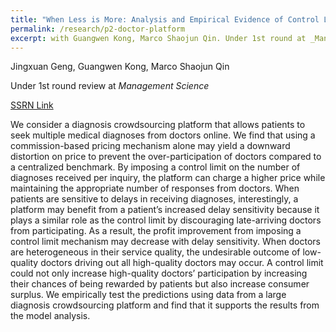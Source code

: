 ```yaml
---
title: "When Less is More: Analysis and Empirical Evidence of Control Limit Strategies in a Diagnosis Crowdsourcing Platform"
permalink: /research/p2-doctor-platform
excerpt: with Guangwen Kong, Marco Shaojun Qin. Under 1st round at _Management_ _Science_
---
```

Jingxuan Geng, Guangwen Kong, Marco Shaojun Qin

Under 1st round review at _Management_ _Science_

[SSRN Link](https://ssrn.com/abstract=4508590)

We consider a diagnosis crowdsourcing platform that allows patients to seek multiple medical diagnoses from doctors online. We find that using a commission-based pricing mechanism alone may yield a downward distortion on price to prevent the over-participation of doctors compared to a centralized benchmark. By imposing a control limit on the number of diagnoses received per inquiry, the platform can charge a higher price while maintaining the appropriate number of responses from doctors. When patients are sensitive to delays in receiving diagnoses, interestingly, a platform may benefit from a patient’s increased delay sensitivity because it plays a similar role as the control limit by discouraging late-arriving doctors from participating. As a result, the profit improvement from imposing a control limit mechanism may decrease with delay sensitivity. When doctors are heterogeneous in their service quality, the undesirable outcome of low-quality doctors driving out all high-quality doctors may occur. A control limit could not only increase high-quality doctors’ participation by increasing their chances of being rewarded by patients but also increase consumer surplus. We empirically test the predictions using data from a large diagnosis crowdsourcing platform and find that it supports the results from the model analysis.

